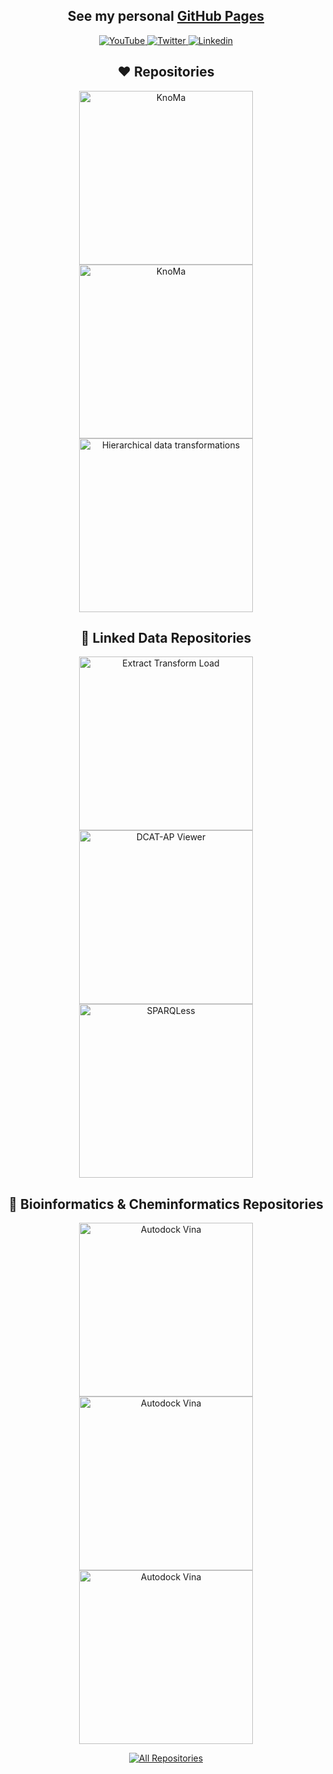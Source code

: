 <!-- Code inspired by - https://github.com/marlenezw and https://github.com/0xTRAW -->

<h2 align="center">
  See my personal <a href="https://skodapetr.github.io/">GitHub Pages</a>
</h2>

<!-- Social icons section -->
<p align="center">
  <!-- Badges from https://github.com/Ileriayo/markdown-badges -->
  <a href="https://www.youtube.com/@petr-skoda">
    <img src="https://img.shields.io/badge/YouTube-%23FF0000.svg?style=for-the-badge&logo=YouTube&logoColor=white" alt="YouTube"/>
  </a>  
  <a href="https://twitter.com/_skoda_petr_">
    <img src="https://img.shields.io/badge/Twitter-%231DA1F2.svg?style=for-the-badge&logo=Twitter&logoColor=white" alt="Twitter"/>
  </a>   
  <a href="https://www.linkedin.com/in/petr-%C5%A1koda-8366914/">
    <img src="https://img.shields.io/badge/linkedin-%230077B5.svg?style=for-the-badge&logo=linkedin&logoColor=white" alt="Linkedin"/>
  </a>
</p>

<h2 align="center">
❤️ Repositories
</h2>
<p align="center">
  <a href="https://github.com/skodapetr/knoma">
    <img width="278" src="https://denvercoder1-github-readme-stats.vercel.app/api/pin/?username=skodapetr&repo=knoma&theme=react&bg_color=1F222E&title_color=a02cfd&hide_border=true&icon_color=F8D866&show_icons=false" alt="KnoMa">
  </a>
  <a href="https://github.com/skodapetr/linked-code">
    <img width="278" src="https://denvercoder1-github-readme-stats.vercel.app/api/pin/?username=skodapetr&repo=linked-code&theme=react&bg_color=1F222E&title_color=a02cfd&hide_border=true&icon_color=F8D866&show_icons=false" alt="KnoMa">
  </a>
  <a href="https://github.com/skodapetr/hierarchical-data-transformations">
    <img width="278" src="https://denvercoder1-github-readme-stats.vercel.app/api/pin/?username=skodapetr&repo=hierarchical-data-transformations&theme=react&bg_color=1F222E&title_color=a02cfd&hide_border=true&icon_color=F8D866&show_icons=false" alt="Hierarchical data transformations">
  </a>
</p>

<h2 align="center">
📘 Linked Data Repositories
</h2>
<p align="center">
  <a href="https://github.com/linkedpipes/etl">
    <img width="278" src="https://denvercoder1-github-readme-stats.vercel.app/api/pin/?username=linkedpipes&repo=etl&theme=react&bg_color=1F222E&title_color=a02cfd&hide_border=true&icon_color=F8D866&show_icons=false" alt="Extract Transform Load">
  </a>
  <a href="https://github.com/linkedpipes/dcat-ap-viewer">
    <img width="278" src="https://denvercoder1-github-readme-stats.vercel.app/api/pin/?username=linkedpipes&repo=dcat-ap-viewer&theme=react&bg_color=1F222E&title_color=a02cfd&hide_border=true&icon_color=F8D866&show_icons=false" alt="DCAT-AP Viewer">
  </a>
  <a href="https://github.com/mff-uk/sparqless">
    <img width="278" src="https://denvercoder1-github-readme-stats.vercel.app/api/pin/?username=mff-uk&repo=sparqless&theme=react&bg_color=1F222E&title_color=a02cfd&hide_border=true&icon_color=F8D866&show_icons=false" alt="SPARQLess">
  </a>
</p>

<h2 align="center">
📘 Bioinformatics & Cheminformatics Repositories
</h2>
<p align="center">
  <a href="https://github.com/cusbg/prankweb">
    <img width="278" src="https://denvercoder1-github-readme-stats.vercel.app/api/pin/?username=cusbg&repo=prankweb&theme=react&bg_color=1F222E&title_color=a02cfd&hide_border=true&icon_color=F8D866&show_icons=false" alt="Autodock Vina">
  </a>
  <a href="https://github.com/skodapetr/autodock-vina">
    <img width="278" src="https://denvercoder1-github-readme-stats.vercel.app/api/pin/?username=skodapetr&repo=autodock-vina&theme=react&bg_color=1F222E&title_color=a02cfd&hide_border=true&icon_color=F8D866&show_icons=false" alt="Autodock Vina">
  </a>
  <a href="https://github.com/skodapetr/lbvs-environment">
    <img width="278" src="https://denvercoder1-github-readme-stats.vercel.app/api/pin/?username=skodapetr&repo=lbvs-environment&theme=react&bg_color=1F222E&title_color=a02cfd&hide_border=true&icon_color=F8D866&show_icons=false" alt="Autodock Vina">
  </a>
</p>

<p align="center">
  <a href="https://github.com/skodapetr?tab=repositories&q=&type=&language=&sort=stargazers"><img alt="All Repositories" title="All Repositories" src="https://custom-icon-badges.herokuapp.com/badge/-All%20Repos-2962FF?style=for-the-badge&logoColor=white&logo=repo"/></a>
</p>
